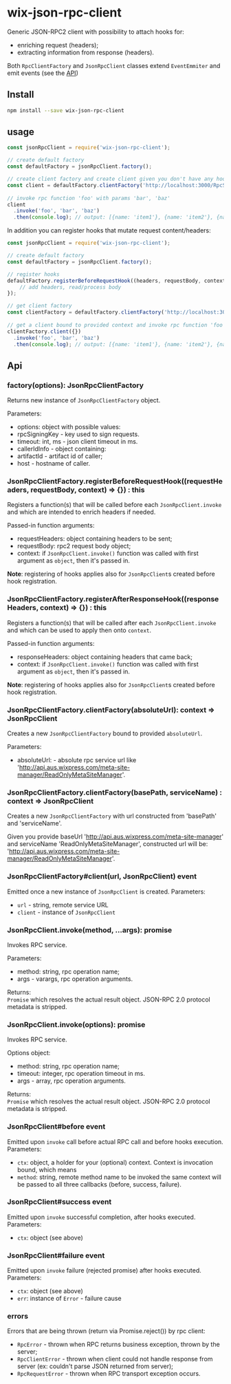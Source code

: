 # wix-json-rpc-client

Generic JSON-RPC2 client with possibility to attach hooks for:
 - enriching request (headers);
 - extracting information from response (headers).
  
Both `RpcClientFactory` and `JsonRpcClient` classes extend `EventEmmiter` and emit events (see the [API](#api))

## Install

```bash
npm install --save wix-json-rpc-client 
```

## usage

```js
const jsonRpcClient = require('wix-json-rpc-client');

// create default factory
const defaultFactory = jsonRpcClient.factory();

// create client factory and create client given you don't have any hooks attached.
const client = defaultFactory.clientFactory('http://localhost:3000/RpcService').client({});
    
// invoke rpc function 'foo' with params 'bar', 'baz'
client
  .invoke('foo', 'bar', 'baz')
  .then(console.log); // output: [{name: 'item1'}, {name: 'item2'}, {name: 'item3'}]
```

In addition you can register hooks that mutate request content/headers:

```js
const jsonRpcClient = require('wix-json-rpc-client');

// create default factory
const defaultFactory = jsonRpcClient.factory();

// register hooks
defaultFactory.registerBeforeRequestHook((headers, requestBody, context) => {
    // add headers, read/process body
});

// get client factory
const clientFactory = defaultFactory.clientFactory('http://localhost:3000/rpcService');
    
// get a client bound to provided context and invoke rpc function 'foo' with params 'bar', 'baz'.
clientFactory.client({})
  .invoke('foo', 'bar', 'baz')
  .then(console.log); // output: [{name: 'item1'}, {name: 'item2'}, {name: 'item3'}]
```

## Api

### factory(options): JsonRpcClientFactory
Returns new instance of `JsonRpcClientFactory` object.

Parameters:
 - options: object with possible values:
  - rpcSigningKey - key used to sign requests.
  - timeout: int, ms - json client timeout in ms.
  - callerIdInfo - object containing:
   - artifactId - artifact id of caller;
   - host - hostname of caller.

### JsonRpcClientFactory.registerBeforeRequestHook((requestHeaders, requestBody, context) => {}) : this
Registers a function(s) that will be called before each `JsonRpcClient.invoke` and which are intended to enrich headers if needed.

Passed-in function arguments:
 - requestHeaders: object containing headers to be sent;
 - requestBody: rpc2 request body object;
 - context: if `JsonRpcClient.invoke()` function was called with first argument as `object`, then it's passed in. 

**Note**: registering of hooks applies also for `JsonRpcClient`s created before hook registration.

### JsonRpcClientFactory.registerAfterResponseHook((responseHeaders, context) => {}) : this
Registers a function(s) that will be called after each `JsonRpcClient.invoke` and which can be used to apply then onto `context`.

Passed-in function arguments:
 - responseHeaders: object containing headers that came back;
 - context: if `JsonRpcClient.invoke()` function was called with first argument as `object`, then it's passed in. 

**Note**: registering of hooks applies also for `JsonRpcClient`s created before hook registration.

### JsonRpcClientFactory.clientFactory(absoluteUrl): context => JsonRpcClient
Creates a new `JsonRpcClientFactory` bound to provided `absoluteUrl`.

Parameters:
 - absoluteUrl: - absolute rpc service url like 'http://api.aus.wixpress.com/meta-site-manager/ReadOnlyMetaSiteManager'.

### JsonRpcClientFactory.clientFactory(basePath, serviceName) : context => JsonRpcClient
Creates a new `JsonRpcClientFactory` with url constructed from 'basePath' and 'serviceName'.

Given you provide baseUrl 'http://api.aus.wixpress.com/meta-site-manager' and serviceName 'ReadOnlyMetaSiteManager', constructed url will be: 'http://api.aus.wixpress.com/meta-site-manager/ReadOnlyMetaSiteManager'.

### JsonRpcClientFactory#client(url, JsonRpcClient) event
Emitted once a new instance of `JsonRpcClient` is created.
Parameters:
 - `url` - string, remote service URL
 - `client` - instance of `JsonRpcClient`

### JsonRpcClient.invoke(method, ...args): promise
Invokes RPC service.

Parameters:
 - method: string, rpc operation name;
 - args - varargs, rpc operation arguments.

Returns:  
`Promise` which resolves the actual result object. JSON-RPC 2.0 protocol metadata is stripped.
 
### JsonRpcClient.invoke(options): promise
Invokes RPC service.
 
Options object:
 - method: string, rpc operation name;
 - timeout: integer, rpc operation timeout in ms.
 - args - array, rpc operation arguments.

Returns:  
`Promise` which resolves the actual result object. JSON-RPC 2.0 protocol metadata is stripped.

### JsonRpcClient#before event
Emitted upon `invoke` call before actual RPC call and before hooks execution.
Parameters:
 - `ctx`: object, a holder for your (optional) context. Context is invocation bound, which means 
 - `method`: string, remote method name to be invoked
 the same context will be passed to all three callbacks (before, success, failure).  
  
### JsonRpcClient#success event
Emitted upon `invoke` successful completion, after hooks executed.
Parameters:
 - `ctx`: object (see above)

### JsonRpcClient#failure event
Emitted upon `invoke` failure (rejected promise) after hooks executed.
Parameters:
 - `ctx`: object (see above)
 - `err`: instance of `Error` - failure cause

### errors
Errors that are being thrown (return via Promise.reject()) by rpc client:
 - `RpcError` - thrown when RPC returns business exception, thrown by the server;
 - `RpcClientError` - thrown when client could not handle response from server (ex: couldn't parse JSON returned from server);
 - `RpcRequestError` - thrown when RPC transport exception occurs.
